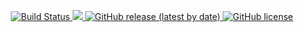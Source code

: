 <p align="center">
    <a href="https://github.com/midarrlabs/extitles/actions/workflows/master.yml">
        <img src="https://github.com/midarrlabs/extitles/actions/workflows/master.yml/badge.svg" alt="Build Status">
    </a>
    <a href="https://codecov.io/gh/midarrlabs/extitles">
        <img src="https://codecov.io/gh/midarrlabs/extitles/branch/master/graph/badge.svg?token=8PJVJG09RK"/>
    </a>
    <a href="https://github.com/midarrlabs/extitles/releases">
        <img alt="GitHub release (latest by date)" src="https://img.shields.io/github/v/release/midarrlabs/extitles">
    </a>
    <a href="https://github.com/midarrlabs/extitles/blob/master/LICENSE">
        <img alt="GitHub license" src="https://img.shields.io/github/license/midarrlabs/extitles">
    </a>
</p>